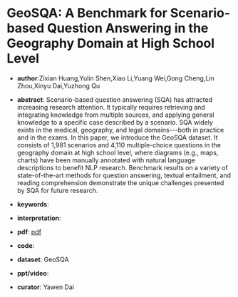 # GeoSQA: A Benchmark for Scenario-based Question Answering in the Geography Domain at High School Level

- **author**:Zixian Huang,Yulin Shen,Xiao Li,Yuang Wei,Gong Cheng,Lin Zhou,Xinyu Dai,Yuzhong Qu 

- **abstract**: Scenario-based question answering (SQA) has attracted increasing research attention. It typically requires retrieving and integrating knowledge from multiple sources, and applying general knowledge to a specific case described by a scenario. SQA widely exists in the medical, geography, and legal domains---both in practice and in the exams. In this paper, we introduce the GeoSQA dataset. It consists of 1,981 scenarios and 4,110 multiple-choice questions in the geography domain at high school level, where diagrams (e.g., maps, charts) have been manually annotated with natural language descriptions to benefit NLP research. Benchmark results on a variety of state-of-the-art methods for question answering, textual entailment, and reading comprehension demonstrate the unique challenges presented by SQA for future research.  

- **keywords**:

- **interpretation**:

- **pdf**: [pdf](https://arxiv.org/pdf/1908.07855)

- **code**:

- **dataset**: GeoSQA

- **ppt/video**:

- **curator**: Yawen Dai